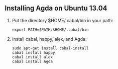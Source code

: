 ## Installing Agda on Ubuntu 13.04

1.  Put the directory $HOME/.cabal/bin in your path:

        export PATH=$PATH:$HOME/.cabal/bin

2.  Install cabal, happy, alex, and Agda:

        sudo apt-get install cabal-install
        cabal install happy
        cabal install alex
        cabal install Agda
